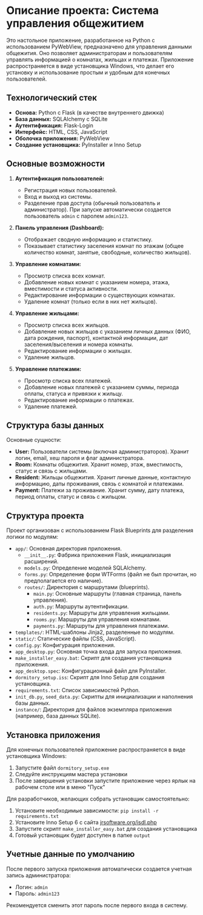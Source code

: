 # Описание проекта: Система управления общежитием

Это настольное приложение, разработанное на Python с использованием PyWebView, предназначено для управления данными общежития. Оно позволяет администраторам и пользователям управлять информацией о комнатах, жильцах и платежах. Приложение распространяется в виде установщика Windows, что делает его установку и использование простым и удобным для конечных пользователей.

## Технологический стек

*   **Основа:** Python с Flask (в качестве внутреннего движка)
*   **База данных:** SQLAlchemy с SQLite
*   **Аутентификация:** Flask-Login
*   **Интерфейс:** HTML, CSS, JavaScript
*   **Оболочка приложения:** PyWebView
*   **Создание установщика:** PyInstaller и Inno Setup

## Основные возможности

1.  **Аутентификация пользователей:**
    *   Регистрация новых пользователей.
    *   Вход и выход из системы.
    *   Разделение прав доступа (обычный пользователь и администратор). При запуске автоматически создается пользователь `admin` с паролем `admin123`.

2.  **Панель управления (Dashboard):**
    *   Отображает сводную информацию и статистику.
    *   Показывает статистику заселения комнат по этажам (общее количество комнат, занятые, свободные, количество жильцов).

3.  **Управление комнатами:**
    *   Просмотр списка всех комнат.
    *   Добавление новых комнат с указанием номера, этажа, вместимости и статуса активности.
    *   Редактирование информации о существующих комнатах.
    *   Удаление комнат (только если в них нет жильцов).

4.  **Управление жильцами:**
    *   Просмотр списка всех жильцов.
    *   Добавление новых жильцов с указанием личных данных (ФИО, дата рождения, паспорт), контактной информации, дат заселения/выселения и номера комнаты.
    *   Редактирование информации о жильцах.
    *   Удаление жильцов.

5.  **Управление платежами:**
    *   Просмотр списка всех платежей.
    *   Добавление новых платежей с указанием суммы, периода оплаты, статуса и привязки к жильцу.
    *   Редактирование информации о платежах.
    *   Удаление платежей.

## Структура базы данных

Основные сущности:

*   **User:** Пользователи системы (включая администраторов). Хранит логин, email, хеш пароля и флаг администратора.
*   **Room:** Комнаты общежития. Хранит номер, этаж, вместимость, статус и связь с жильцами.
*   **Resident:** Жильцы общежития. Хранит личные данные, контактную информацию, даты проживания, связь с комнатой и платежами.
*   **Payment:** Платежи за проживание. Хранит сумму, дату платежа, период оплаты, статус и связь с жильцом.

## Структура проекта

Проект организован с использованием Flask Blueprints для разделения логики по модулям:

*   `app/`: Основная директория приложения.
    *   `__init__.py`: Фабрика приложения Flask, инициализация расширений.
    *   `models.py`: Определение моделей SQLAlchemy.
    *   `forms.py`: Определение форм WTForms (файл не был прочитан, но предполагается его наличие).
    *   `routes/`: Директория с маршрутами (blueprints).
        *   `main.py`: Основные маршруты (главная страница, панель управления).
        *   `auth.py`: Маршруты аутентификации.
        *   `residents.py`: Маршруты для управления жильцами.
        *   `rooms.py`: Маршруты для управления комнатами.
        *   `payments.py`: Маршруты для управления платежами.
*   `templates/`: HTML-шаблоны Jinja2, разделенные по модулям.
*   `static/`: Статические файлы (CSS, JavaScript).
*   `config.py`: Конфигурация приложения.
*   `app_desktop.py`: Основная точка входа для запуска приложения.
*   `make_installer_easy.bat`: Скрипт для создания установщика приложения.
*   `app_desktop.spec`: Конфигурационный файл для PyInstaller.
*   `dormitory_setup.iss`: Скрипт для Inno Setup для создания установщика.
*   `requirements.txt`: Список зависимостей Python.
*   `init_db.py`, `seed_data.py`: Скрипты для инициализации и наполнения базы данных.
*   `instance/`: Директория для файлов экземпляра приложения (например, база данных SQLite).

## Установка приложения

Для конечных пользователей приложение распространяется в виде установщика Windows:

1. Запустите файл `dormitory_setup.exe`
2. Следуйте инструкциям мастера установки
3. После завершения установки запустите приложение через ярлык на рабочем столе или в меню "Пуск"

Для разработчиков, желающих собрать установщик самостоятельно:

1. Установите необходимые зависимости: `pip install -r requirements.txt`
2. Установите Inno Setup 6 с сайта [jrsoftware.org/isdl.php](https://jrsoftware.org/isdl.php)
3. Запустите скрипт `make_installer_easy.bat` для создания установщика
4. Готовый установщик будет доступен в папке `output`

## Учетные данные по умолчанию
После первого запуска приложения автоматически создается учетная запись администратора:
- Логин: `admin`
- Пароль: `admin123`

Рекомендуется сменить этот пароль после первого входа в систему.
